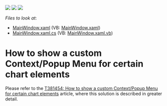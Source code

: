<!-- default badges list -->
![](https://img.shields.io/endpoint?url=https://codecentral.devexpress.com/api/v1/VersionRange/128570167/21.1.5%2B)
[![](https://img.shields.io/badge/Open_in_DevExpress_Support_Center-FF7200?style=flat-square&logo=DevExpress&logoColor=white)](https://supportcenter.devexpress.com/ticket/details/T381476)
[![](https://img.shields.io/badge/📖_How_to_use_DevExpress_Examples-e9f6fc?style=flat-square)](https://docs.devexpress.com/GeneralInformation/403183)
<!-- default badges end -->
<!-- default file list -->
*Files to look at*:

* [MainWindow.xaml](./CS/WpfApplication14/MainWindow.xaml) (VB: [MainWindow.xaml](./VB/WpfApplication14/MainWindow.xaml))
* [MainWindow.xaml.cs](./CS/WpfApplication14/MainWindow.xaml.cs) (VB: [MainWindow.xaml.vb](./VB/WpfApplication14/MainWindow.xaml.vb))
<!-- default file list end -->
# How to show a custom Context/Popup Menu for certain chart elements


<p>Please refer to the <a href="https://www.devexpress.com/Support/Center/p/T381454">T381454: How to show a custom Context/Popup Menu for certain chart elements</a> article, where this solution is described in greater detail.</p>

<br/>


